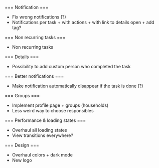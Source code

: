 === Notification ===
- Fix wrong notifications (?)
- Notifications per task + with actions + with link to details open + add tag?

=== Non recurring tasks ===
- Non recurring tasks

=== Details ===
- Possibility to add custom person who completed the task

=== Better notifications ===
- Make notification automatically disappear if the task is done (?)

=== Groups ===
- Implement profile page + groups (households)
- Less weird way to choose responsibles

=== Performance & loading states ===
- Overhaul all loading states
- View transitions everywhere?

=== Design ===
- Overhaul colors + dark mode
- New logo

